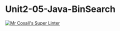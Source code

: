 # Unit2-05-Java-BinSearch
[![Mr Coxall's Super Linter](https://github.com/ICS4U-Programming-MelodyB/Unit2-05-Java-BinSearch/workflows/Mr%20Coxall's%20Super%20Linter/badge.svg)](https://github.com/ICS4U-Programming-MelodyB/Unit2-05-Java-BinSearch/actions/)
